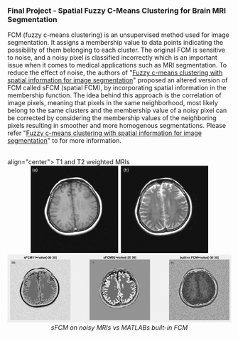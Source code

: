 ### Final Project - Spatial Fuzzy C-Means Clustering for Brain MRI Segmentation
FCM (fuzzy c-means clustering) is an unsupervised method used for image segmentation. It assigns a membership value to data points indicating the possibility of them belonging to each cluster. The original FCM is sensitive to noise, and a noisy pixel is classified incorrectly which is an important issue when it comes to medical applications such as MRI segmentation. To reduce the effect of noise, the authors of "[Fuzzy c-means clustering with spatial information for image segmentation](https://www-sciencedirect-com.lib-ezproxy.concordia.ca/science/article/pii/S0895611105000923)" proposed an altered version of FCM called sFCM (spatial FCM), by incorporating spatial information in the membership function. The idea behind this approach is the correlation of image pixels, meaning that pixels in the same neighborhood, most likely belong to the same clusters and the membership value of a noisy pixel can be corrected by considering the membership values of the neighboring pixels resulting in smoother and more homogenous segmentations.
Please refer "[Fuzzy c-means clustering with spatial information for image segmentation](https://www-sciencedirect-com.lib-ezproxy.concordia.ca/science/article/pii/S0895611105000923)"
to for more information.

<br/>
 align="center"> T1 and T2 weighted MRIs
<br/>
<div align="center" style="width:image width px;">
  <img  src="https://github.com/ghazalehtrb/Digital-Image-Processing-Course/blob/e1769bec473351b5910fc66225eabf2fe9515970/Spatial%20Fuzzy%20C-mean%20Clustering/Capture.PNG?raw=true" width=400 alt="T1 and T2 weighted MRIs">
</div>

<div align="center" style="width:image width px;", >
  <img  src="https://github.com/ghazalehtrb/Digital-Image-Processing-Course/blob/79acf0e3516b24d5da7707d433b9d87a9e2842b5/Spatial%20Fuzzy%20C-mean%20Clustering/Picture2.png?raw=true" width=600 alt="sFCM on noisy MRIs vs MATLABs built-in FCM">
 <em>sFCM on noisy MRIs vs MATLABs built-in FCM</em>
</div>



